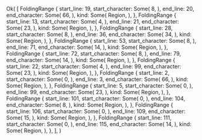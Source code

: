 Ok(
    [
        FoldingRange {
            start_line: 19,
            start_character: Some(
                8,
            ),
            end_line: 20,
            end_character: Some(
                66,
            ),
            kind: Some(
                Region,
            ),
        },
        FoldingRange {
            start_line: 13,
            start_character: Some(
                4,
            ),
            end_line: 21,
            end_character: Some(
                23,
            ),
            kind: Some(
                Region,
            ),
        },
        FoldingRange {
            start_line: 28,
            start_character: Some(
                8,
            ),
            end_line: 36,
            end_character: Some(
                34,
            ),
            kind: Some(
                Region,
            ),
        },
        FoldingRange {
            start_line: 53,
            start_character: Some(
                8,
            ),
            end_line: 71,
            end_character: Some(
                14,
            ),
            kind: Some(
                Region,
            ),
        },
        FoldingRange {
            start_line: 72,
            start_character: Some(
                8,
            ),
            end_line: 79,
            end_character: Some(
                14,
            ),
            kind: Some(
                Region,
            ),
        },
        FoldingRange {
            start_line: 22,
            start_character: Some(
                4,
            ),
            end_line: 99,
            end_character: Some(
                23,
            ),
            kind: Some(
                Region,
            ),
        },
        FoldingRange {
            start_line: 2,
            start_character: Some(
                0,
            ),
            end_line: 3,
            end_character: Some(
                66,
            ),
            kind: Some(
                Region,
            ),
        },
        FoldingRange {
            start_line: 5,
            start_character: Some(
                0,
            ),
            end_line: 99,
            end_character: Some(
                23,
            ),
            kind: Some(
                Region,
            ),
        },
        FoldingRange {
            start_line: 101,
            start_character: Some(
                0,
            ),
            end_line: 104,
            end_character: Some(
                8,
            ),
            kind: Some(
                Region,
            ),
        },
        FoldingRange {
            start_line: 106,
            start_character: Some(
                0,
            ),
            end_line: 109,
            end_character: Some(
                15,
            ),
            kind: Some(
                Region,
            ),
        },
        FoldingRange {
            start_line: 111,
            start_character: Some(
                0,
            ),
            end_line: 115,
            end_character: Some(
                14,
            ),
            kind: Some(
                Region,
            ),
        },
    ],
)
